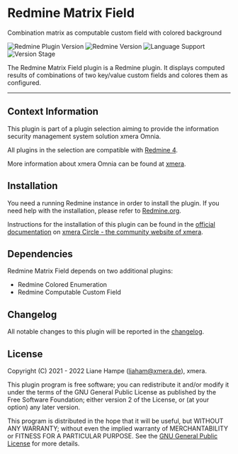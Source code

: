 # Redmine Matrix Field

Combination matrix as computable custom field with colored background

![Redmine Plugin Version](https://img.shields.io/badge/Redmine_Plugin-v0.1.2-red) ![Redmine Version](https://img.shields.io/badge/Redmine-v4.x.x-blue) ![Language Support](https://img.shields.io/badge/Languages-en,_de-green) ![Version Stage](https://img.shields.io/badge/Stage-release-important)

The Redmine Matrix Field plugin is a Redmine plugin. It displays computed results of combinations of two key/value custom fields and colores them as configured.

---

## Context Information

This plugin is part of a plugin selection aiming to provide the information security management system solution xmera Omnia.

All plugins in the selection are compatible with [Redmine 4](https://redmine.org).

More information about xmera Omnia can be found at [xmera](https://xmera.de).

## Installation

You need a running Redmine instance in order to install the plugin. If you need help with the installation, please refer to [Redmine.org](https://redmine.org).

Instructions for the installation of this plugin can be found in the [official documentation](https://circle.xmera.de/projects/redmine-matrix-field/wiki) on
[xmera Circle - the  community website of xmera](https://circle.xmera.de).

## Dependencies

Redmine Matrix Field depends on two additional plugins:

* Redmine Colored Enumeration
* Redmine Computable Custom Field

## Changelog

All notable changes to this plugin will be reported in the [changelog](https://circle.xmera.de/projects/redmine-matrix-field/repository/redmine_matrix_field/entry/CHANGELOG.md).

## License

Copyright (C) 2021 - 2022 Liane Hampe (<liaham@xmera.de>), xmera.

This plugin program is free software; you can redistribute it and/or
modify it under the terms of the GNU General Public License
as published by the Free Software Foundation; either version 2
of the License, or (at your option) any later version.

This program is distributed in the hope that it will be useful,
but WITHOUT ANY WARRANTY; without even the implied warranty of
MERCHANTABILITY or FITNESS FOR A PARTICULAR PURPOSE.  See the
[GNU General Public License](https://www.gnu.org/licenses/old-licenses/gpl-2.0.en.html) for more details.
